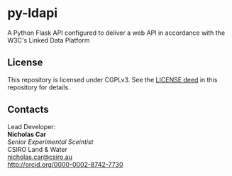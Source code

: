 # py-ldapi
A Python Flask API configured to deliver a web API in accordance with the W3C's Linked Data Platform


## License
This repository is licensed under CGPLv3. See the [LICENSE deed](LICENSE) in this repository for details.


## Contacts
Lead Developer:  
**Nicholas Car**  
*Senior Experimental Sceintist*  
CSIRO Land & Water  
<nicholas.car@csiro.au>  
<http://orcid.org/0000-0002-8742-7730>
